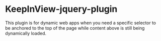KeepInView-jquery-plugin
========================

This plugin is for dynamic web apps when you need a specific selector to be anchored to the top of the page while content above is still being dynamically loaded.